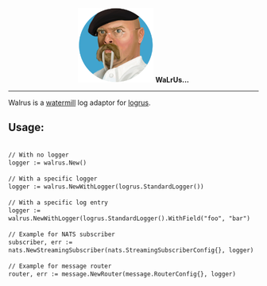 <p align="center">
<img alt="Walrus logo" src="assets/logo.png" height="150"/>
<b>WaLrUs...</b>
</p>

---

Walrus is a [watermill](https://watermill.io) log adaptor for [logrus](https://github.com/sirupsen/logrus).

## Usage:

```golang

// With no logger 
logger := walrus.New()

// With a specific logger
logger := walrus.NewWithLogger(logrus.StandardLogger())

// With a specific log entry
logger := walrus.NewWithLogger(logrus.StandardLogger().WithField("foo", "bar")

// Example for NATS subscriber
subscriber, err := nats.NewStreamingSubscriber(nats.StreamingSubscriberConfig{}, logger)

// Example for message router
router, err := message.NewRouter(message.RouterConfig{}, logger)
```
